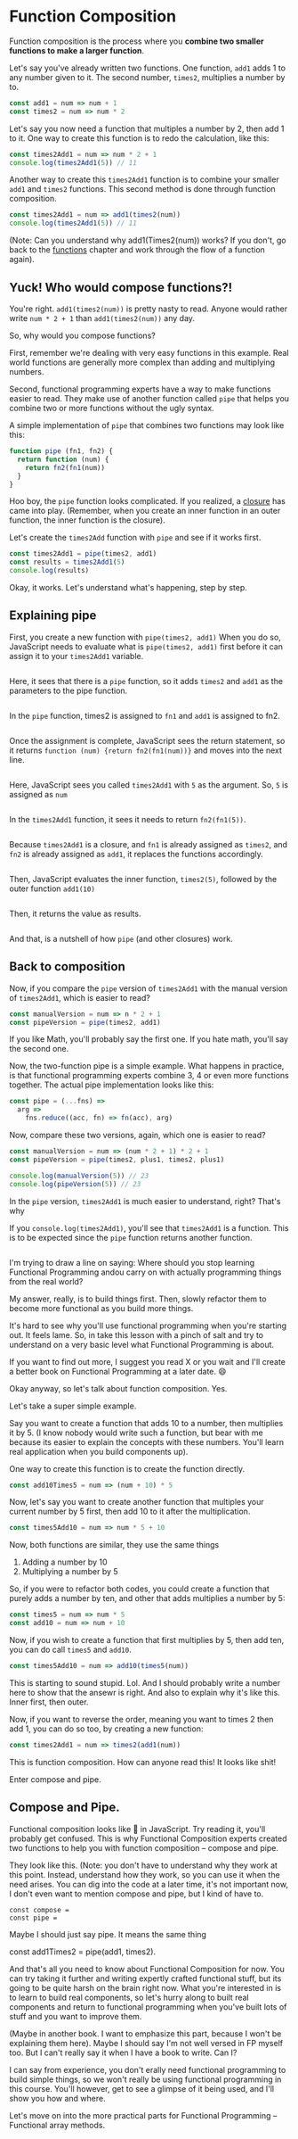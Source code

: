 # Function Composition

Function composition is the process where you **combine two smaller functions to make a larger function**.

Let's say you've already written two functions. One function, `add1` adds 1 to any number given to it. The second number, `times2`, multiplies a number by to.

```js
const add1 = num => num + 1
const times2 = num => num * 2
```

Let's say you now need a function that multiples a number by 2, then add 1 to it. One way to create this function is to redo the calculation, like this:

```js
const times2Add1 = num => num * 2 + 1
console.log(times2Add1(5)) // 11
```

Another way to create this `times2Add1` function is to combine your smaller `add1` and `times2` functions. This second method is done through function composition.

```js
const times2Add1 = num => add1(times2(num))
console.log(times2Add1(5)) // 11
```

(Note: Can you understand why add1(Times2(num)) works? If you don't, go back to the [functions](../02.js-basics/07.functions.md) chapter and work through the flow of a function again).

## Yuck! Who would compose functions?!

You're right. `add1(times2(num))` is pretty nasty to read. Anyone would rather write `num * 2 + 1` than `add1(times2(num))` any day.

So, why would you compose functions?

First, remember we're dealing with very easy functions in this example. Real world functions are generally more complex than adding and multiplying numbers.

Second, functional programming experts have a way to make functions easier to read. They make use of another function called `pipe` that helps you combine two or more functions without the ugly syntax.

A simple implementation of `pipe` that combines two functions may look like this:

```js
function pipe (fn1, fn2) {
  return function (num) {
    return fn2(fn1(num))
  }
}
```

Hoo boy, the `pipe` function looks complicated. If you realized, a [closure](../02.js-basics/09.scopes-and-closures.md) has came into play. (Remember, when you create an inner function in an outer function, the inner function is the closure).

Let's create the `times2Add` function with `pipe` and see if it works first.

```js
const times2Add1 = pipe(times2, add1)
const results = times2Add1(5)
console.log(results)
```

Okay, it works. Let's understand what's happening, step by step.

## Explaining pipe

First, you create a new function with `pipe(times2, add1)` When you do so, JavaScript needs to evaluate what is `pipe(times2, add1)` first before it can assign it to your `times2Add1` variable.

<figure>
  <img src="/images/2017/" alt="">
  <figcaption></figcaption>
</figure>

Here, it sees that there is a `pipe` function, so it adds `times2` and `add1` as the parameters to the pipe function.

<figure>
  <img src="/images/2017/" alt="">
  <figcaption></figcaption>
</figure>

In the `pipe` function, times2 is assigned to `fn1` and `add1` is assigned to fn2.

<figure>
  <img src="/images/2017/" alt="">
  <figcaption></figcaption>
</figure>

Once the assignment is complete, JavaScript sees the return statement, so it returns `function (num) {return fn2(fn1(num))}` and moves into the next line.

<figure>
  <img src="/images/2017/" alt="">
  <figcaption></figcaption>
</figure>

Here, JavaScript sees you called `times2Add1` with `5` as the argument. So, `5` is assigned as `num`

<figure>
  <img src="/images/2017/" alt="">
  <figcaption></figcaption>
</figure>

In the `times2Add1` function, it sees it needs to return `fn2(fn1(5))`.

<figure>
  <img src="/images/2017/" alt="">
  <figcaption></figcaption>
</figure>

Because `times2Add1` is a closure, and `fn1` is already assigned as `times2`, and `fn2` is already assigned as `add1`, it replaces the functions accordingly.

<figure>
  <img src="/images/2017/" alt="">
  <figcaption></figcaption>
</figure>

Then, JavaScript evaluates the inner function, `times2(5)`, followed by the outer function `add1(10)`

<figure>
  <img src="/images/2017/" alt="">
  <figcaption></figcaption>
</figure>

Then, it returns the value as results.

<figure>
  <img src="/images/2017/" alt="">
  <figcaption></figcaption>
</figure>

And that, is a nutshell of how `pipe` (and other closures) work.

## Back to composition

Now, if you compare the `pipe` version of `times2Add1` with the manual version of `times2Add1`, which is easier to read?

```js
const manualVersion = num => n * 2 + 1
const pipeVersion = pipe(times2, add1)
```

If you like Math, you'll probably say the first one. If you hate math, you'll say the second one.

Now, the two-function pipe is a simple example. What happens in practice, is that functional programming experts combine 3, 4 or even more functions together. The actual pipe implementation looks like this:

```js
const pipe = (...fns) =>
  arg =>
    fns.reduce((acc, fn) => fn(acc), arg)
```

Now, compare these two versions, again, which one is easier to read?

```js
const manualVersion = num => (num * 2 + 1) * 2 + 1
const pipeVersion = pipe(times2, plus1, times2, plus1)

console.log(manualVersion(5)) // 23
console.log(pipeVersion(5)) // 23
```

In the `pipe` version, `times2Add1` is much easier to understand, right? That's why

If you `console.log(times2Add1)`, you'll see that `times2Add1` is a function. This is to be expected since the `pipe` function returns another function.

<figure>
  <img src="/images/2017/" alt="">
  <figcaption></figcaption>
</figure>

I'm trying to draw a line on saying: Where should you stop learning Functional Programming andou carry on with actually programming things from the real world?

My answer, really, is to build things first. Then, slowly refactor them to become more functional as you build more things.

It's hard to see why you'll use functional programming when you're starting out. It feels lame. So, in take this lesson with a pinch of salt and try to understand on a very basic level what Functional Programming is about.

If you want to find out more, I suggest you read X or you wait and I'll create a better book on Functional Programming at a later date. 😄

Okay anyway, so let's talk about function composition. Yes.

Let's take a super simple example.

Say you want to create a function that adds 10 to a number, then multiplies it by 5. (I know nobody would write such a function, but bear with me because its easier to explain the concepts with these numbers. You'll learn real application when you build components up).

One way to create this function is to create the function directly.

```js
const add10Times5 = num => (num + 10) * 5
```

Now, let's say you want to create another function that multiples your current number by 5 first, then add 10 to it after the multiplication.

```js
const times5Add10 = num => num * 5 + 10
```

Now, both functions are similar, they use the same things

1. Adding a number by 10
2. Multiplying a number by 5

So, if you were to refactor both codes, you could create a function that purely adds a number by ten, and other that adds multiplies a number by 5:

```js
const times5 = num => num * 5
const add10 = num => num + 10
```

Now, if you wish to create a function that first multiplies by 5, then add ten, you can do call `times5` and `add10`.

```js
const times5Add10 = num => add10(times5(num))
```

This is starting to sound stupid. Lol. And I should probably write a number here to show that the ansewr is right. And also to explain why it's like this. Inner first, then outer.

Now, if you want to reverse the order, meaning you want to times 2 then add 1, you can do so too, by creating a new function:

```js
const times2Add1 = num => times2(add1(num))
```

This is function composition. How can anyone read this! It looks like shit!

Enter compose and pipe.

## Compose and Pipe.

Functional composition looks like 💩 in JavaScript. Try reading it, you'll probably get confused. This is why Functional Composition experts created two functions to help you with function composition – compose and pipe.

They look like this. (Note: you don't have to understand why they work at this point. Instead, understand how they work, so you can use it when the need arises. You can dig into the code at a later time, it's not important now, I don't even want to mention compose and pipe, but I kind of have to.

```
const compose =
const pipe =
```

Maybe I should just say pipe. It means the same thing

const add1Times2 = pipe(add1, times2).

And that's all you need to know about Functional Composition for now. You can try taking it further and writing expertly crafted functional stuff, but its going to be quite harsh on the brain right now. What you're interested in is to learn to build real components, so let's hurry along to built real components and return to functional programming when you've built lots of stuff and you want to improve them.

(Maybe in another book. I want to emphasize this part, because I won't be explaining them here). Maybe I should say I'm not well versed in FP myself too. But I can't really say it when I have a book to write. Can I?

I can say from experience, you don't erally need functional programming to build simple things, so we won't really be using functional programming in this course. You'll however, get to see a glimpse of it being used, and I'll show you how and where.

Let's move on into the more practical parts for Functional Programming – Functional array methods.